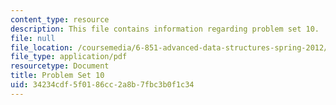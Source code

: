 ```yaml
---
content_type: resource
description: This file contains information regarding problem set 10.
file: null
file_location: /coursemedia/6-851-advanced-data-structures-spring-2012/34234cdf5f0186cc2a8b7fbc3b0f1c34_MIT6_851S12_ps10.pdf
file_type: application/pdf
resourcetype: Document
title: Problem Set 10
uid: 34234cdf-5f01-86cc-2a8b-7fbc3b0f1c34
---
```


